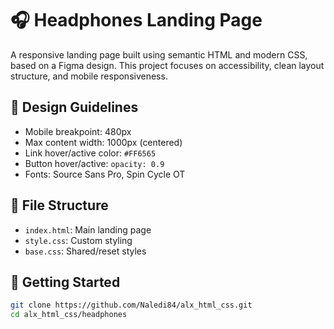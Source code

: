 # 🎧 Headphones Landing Page

A responsive landing page built using semantic HTML and modern CSS, based on a Figma design. This project focuses on accessibility, clean layout structure, and mobile responsiveness.

## 📐 Design Guidelines
- Mobile breakpoint: 480px
- Max content width: 1000px (centered)
- Link hover/active color: `#FF6565`
- Button hover/active: `opacity: 0.9`
- Fonts: Source Sans Pro, Spin Cycle OT

## 📁 File Structure
- `index.html`: Main landing page
- `style.css`: Custom styling
- `base.css`: Shared/reset styles

## 🚀 Getting Started
```bash
git clone https://github.com/Naledi84/alx_html_css.git
cd alx_html_css/headphones
